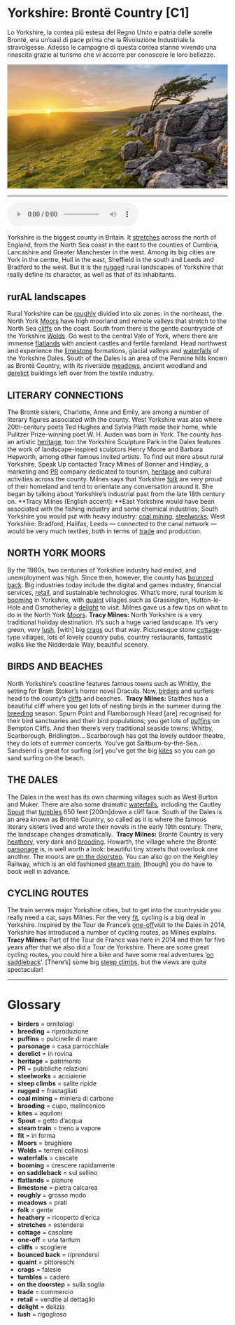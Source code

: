 # Yorkshire: Brontë Country   [C1]

Lo Yorkshire, la contea più estesa del Regno Unito e patria delle sorelle Brontë, era un’oasi di pace prima che la Rivoluzione Industriale la stravolgesse. Adesso le campagne di questa contea stanno vivendo una rinascita grazie al turismo che vi accorre per conoscere le loro bellezze.

![](Yorkshire%20Bront%C3%AB%20Country.jpg)

--------------

<div>
<audio controls autoplay>
    <source src="https://raw.githubusercontent.com/dartie/knowledge-base/main/English/SpeakUp/2023-07/Yorkshire%20Bront%C3%AB%20Country.mp3" type="audio/mpeg">
</audio>
</div>


Yorkshire is the biggest county in Britain. It [stretches](## "estendersi") across the north of England, from the North Sea coast in the east to the counties of Cumbria, Lancashire and Greater Manchester in the west. Among its big cities are York in the centre, Hull in the east, Sheffield in the south and Leeds and Bradford to the west. But it is the [rugged](## "frastagliati") rural landscapes of Yorkshire that really define its character, as well as that of its inhabitants. 

## rurAL landscapes
Rural Yorkshire can be [roughly](## "grosso modo") divided into six zones: in the northeast, the North York [Moors](## "brughiere") have high moorland and remote valleys that stretch to the North Sea [cliffs](## "scogliere") on the coast. South from there is the gentle countryside of the Yorkshire [Wolds](## "terreni collinosi"). Go west to the central Vale of York, where there are immense [flatlands](## "pianure") with ancient castles and fertile farmland. Head northwest and experience the [limestone](## "pietra calcarea") formations, glacial valleys and [waterfalls](## "cascate") of the Yorkshire Dales. South of the Dales is an area of the Pennine hills known as Brontë Country, with its riverside [meadows](## "prati"), ancient woodland and [derelict](## "in rovina") buildings left over from the textile industry. 

## LITERARY CONNECTIONS
The Brontë sisters, Charlotte, Anne and Emily, are among a number of literary figures associated with the county. West Yorkshire was also where 20th-century poets Ted Hughes and Sylvia Plath made their home, while Pulitzer Prize-winning poet W. H. Auden was born in York. The county has an artistic [heritage](## "patrimonio"), too: the Yorkshire Sculpture Park in the Dales features the work of landscape-inspired sculptors Henry Moore and Barbara Hepworth, among other famous invited artists.
To find out more about rural Yorkshire, Speak Up contacted Tracy Milnes of Bonner and Hindley, a marketing and [PR](## "pubbliche relazioni") company dedicated to tourism, [heritage](## "patrimonio") and cultural activities across the county. Milnes says that Yorkshire [folk](## "gente") are very proud of their homeland and tend to orientate any conversation around it. She began by talking about Yorkshire’s industrial past from the late 18th century on.
**Tracy Milnes (English accent): **East Yorkshire would have been associated with the fishing industry and some chemical industries; South Yorkshire you would put with heavy industry: [coal mining](## "miniera di carbone"), [steelworks](## "acciaierie"); West Yorkshire: Bradford, Halifax, Leeds — connected to the canal network — would be very much textiles, both in terms of [trade](## "commercio") and production.

## NORTH YORK MOORS
By the 1980s, two centuries of Yorkshire industry had ended, and unemployment was high. Since then, however, the county has [bounced back](## "riprendersi"). Big industries today include the digital and games industry, financial services, [retail](## "vendite al dettaglio"), and sustainable technologies. What’s more, rural tourism is [booming](## "crescere rapidamente") in Yorkshire, with [quaint](## "pittoreschi") villages such as Grassington, Hutton-le-Hole and Osmotherley a [delight](## "delizia") to visit. Milnes gave us a few tips on what to do in the North York [Moors](## "brughiere").
**Tracy Milnes:** North Yorkshire is a very traditional holiday destination. It’s such a huge varied landscape. It’s very green, very [lush](## "rigoglioso"), [with] big [crags](## "falesie") out that way. Picturesque stone [cottage](## "casolare")-type villages, lots of lovely country pubs, country restaurants, fantastic walks like the Nidderdale Way, beautiful scenery.

## BIRDS AND BEACHES
North Yorkshire’s coastline features famous towns such as Whitby, the setting for Bram Stoker’s horror novel Dracula. Now, [birders](## "ornitologi") and surfers head to the county’s [cliffs](## "scogliere") and beaches. 
**Tracy Milnes:** Staithes has a beautiful cliff where you get lots of nesting birds in the summer during the [breeding](## "riproduzione") season. Spurn Point and Flamborough Head [are] recognised for their bird sanctuaries and their bird populations; you get lots of [puffins](## "pulcinelle di mare") on Bempton Cliffs. And then there’s very traditional seaside towns: Whitby, Scarborough, Bridlington… Scarborough has got the lovely outdoor theatre, they do lots of summer concerts. You’ve got Saltburn-by-the-Sea… Sandsend is great for surfing [or] you’ve got the big [kites](## "aquiloni") so you can go sand surfing on the beach.

## THE DALES 
The Dales in the west has its own charming villages such as West Burton and Muker. There are also some dramatic [waterfalls](## "cascate"), including the Cautley [Spout](## "getto d’acqua") that [tumbles](## "cadere") 650 feet [200m]down a cliff face. South of the Dales is an area known as Brontë Country, so called as it is where the famous literary sisters lived and wrote their novels in the early 19th century. There, the landscape changes dramatically. 
**Tracy Milnes:** Brontë Country is very [heathery](## "ricoperto d’erica"), very dark and [brooding](## "cupo, malinconico"). Howarth, the village where the Brontë [parsonage](## "casa parrocchiale") is, is well worth a look: beautiful tiny streets that overlook one another. The moors are [on the doorstep](## "sulla soglia"). You can also go on the Keighley Railway, which is an old fashioned [steam train](## "treno a vapore"), [though] you do have to book well in advance. 

## CYCLING ROUTES
The train serves major Yorkshire cities, but to get into the countryside you really need a car, says Milnes. For the very [fit](## "in forma"), cycling is a big deal in Yorkshire. Inspired by the Tour de France’s [one-off](## "una tantum")visit to the Dales in 2014, Yorkshire has introduced a number of cycling routes, as Milnes explains.
**Tracy Milnes:** Part of the Tour de France was here in 2014 and then for five years after that we also did a Tour de Yorkshire. There are some great cycling routes, you could hire a bike and have some real adventures ‘[on saddleback](## "sul sellino")’. [There’s] some big [steep climbs](## "salite ripide"), but the views are quite spectacular!

--------------

<div style = "display:block; clear:both; page-break-after:always;"></div>

# Glossary
* **birders** = ornitologi
* **breeding** = riproduzione
* **puffins** = pulcinelle di mare
* **parsonage** = casa parrocchiale
* **derelict** = in rovina
* **heritage** = patrimonio
* **PR** = pubbliche relazioni
* **steelworks** = acciaierie
* **steep climbs** = salite ripide
* **rugged** = frastagliati
* **coal mining** = miniera di carbone
* **brooding** = cupo, malinconico
* **kites** = aquiloni
* **Spout** = getto d’acqua
* **steam train** = treno a vapore
* **fit** = in forma
* **Moors** = brughiere
* **Wolds** = terreni collinosi
* **waterfalls** = cascate
* **booming** = crescere rapidamente
* **on saddleback** = sul sellino
* **flatlands** = pianure
* **limestone** = pietra calcarea
* **roughly** = grosso modo
* **meadows** = prati
* **folk** = gente
* **heathery** = ricoperto d’erica
* **stretches** = estendersi
* **cottage** = casolare
* **one-off** = una tantum
* **cliffs** = scogliere
* **bounced back** = riprendersi
* **quaint** = pittoreschi
* **crags** = falesie
* **tumbles** = cadere
* **on the doorstep** = sulla soglia
* **trade** = commercio
* **retail** = vendite al dettaglio
* **delight** = delizia
* **lush** = rigoglioso
